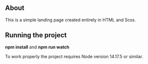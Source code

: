 ## About
This is a simple landing page created entirely in HTML and Scss.

## Running the project
**npm install** and **npm run watch**

To work properly the project requires Node version 14.17.5 or similar.